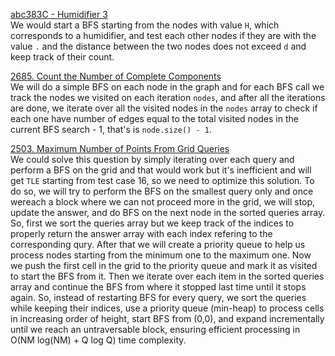 [abc383C - Humidifier 3](https://atcoder.jp/contests/abc383/tasks/abc383_c "abc383C - Humidifier 3") <br>
We would start a BFS starting from the nodes with value `H`, which corresponds to a humidifier, and test each other nodes if they are with the value `.` and the distance between the two nodes does not exceed `d` and keep track of their count. <br>


[2685. Count the Number of Complete Components](https://leetcode.com/problems/count-the-number-of-complete-components/ "2685. Count the Number of Complete Components") <br>
We will do a simple BFS on each node in the graph and for each BFS call we track the nodes we visited on each iteration `nodes`, and after all the iterations are done, we iterate over all the visited nodes in the `nodes` array  to check if each one have number of edges equal to the total visited nodes in the current BFS search - 1, that's is `node.size() - 1`. <br>

[2503. Maximum Number of Points From Grid Queries](https://leetcode.com/problems/maximum-number-of-points-from-grid-queries/description/ "2503. Maximum Number of Points From Grid Queries") <br>
We could solve this question by simply iterating over each query and perform a BFS on the grid and that would work but it's inefficient and will get `TLE` starting from test case 16, so we need to optimize this solution. To do so, we will try to perform the BFS on the smallest query only and once wereach a block where we can not proceed more in the grid, we will stop, update the answer, and do BFS on the next node in the sorted queries array. So, first we sort the queries array but we keep track of the indices to properly return the answer array with each index refering to the corresponding qury. After that we will create a priority queue to help us process nodes starting from the minimum one to the maximum one. Now we push the first cell in the grid to the priority queue and mark it as visited to start the BFS from it. Then we iterate over each item in the sorted queries array and continue the BFS from where it stopped last time until it stops again. So, instead of restarting BFS for every query, we sort the queries while keeping their indices, use a priority queue (min-heap) to process cells in increasing order of height, start BFS from (0,0), and expand incrementally until we reach an untraversable block, ensuring efficient processing in O(NM log(NM) + Q log Q) time complexity.
